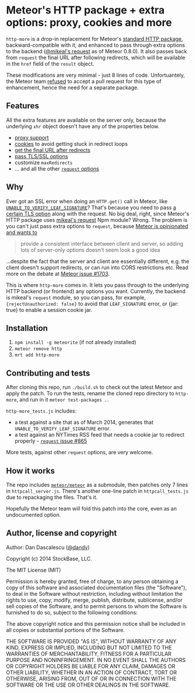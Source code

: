 # Meteor's HTTP package + extra options: proxy, cookies and more

`http-more` is a drop-in replacement for Meteor's [standard HTTP package](http://docs.meteor.com/#http), backward-compatible with it, and enhanced to pass through extra options to the backend ([@mikeal's request](https://github.com/mikeal/request) as of Meteor 0.8.0).
It also passes back from `request` the final URL after following redirects, which will be available in the `href` field of the `result` object.

These modifications are very minimal - just 8 lines of code. Unfortuantely, the Meteor team [refused](https://github.com/meteor/meteor/issues/1703) to accept a pull request for this type of enhancement, hence the need for a separate package.

## Features

All the extra features are available on the server only, because the underlying `xhr` object doesn't have any of the properties below.

* [proxy support](http://stackoverflow.com/a/22069540/1269037)
* [cookies](https://groups.google.com/forum/#!topic/meteor-core/HdJK0n-09DA) to avoid getting stuck in redirect loops
* [get the final URL after redirects](https://groups.google.com/forum/#!topic/meteor-talk/Uu_ouiZB-P8)
* [pass TLS/SSL options](http://stackoverflow.com/q/20681044/1269037)
* customize `maxRedirects`
* ... and all the other [`request` options](https://github.com/mikeal/request#requestoptions-callback)

## Why

Ever got an SSL error when doing an `HTTP.get()` call in Meteor, like [`UNABLE_TO_VERIFY_LEAF_SIGNATURE`](http://stackoverflow.com/questions/20681044/how-can-i-pass-extra-options-to-node-in-meteors-http-call)?
That's because you need to pass [a certain TLS option](http://stackoverflow.com/questions/17200391/nodejs-unable-to-verify-leaf-signature) along with the request. No big deal, right, since Meteor's HTTP package uses [mikeal's request](https://github.com/mikeal/request) Npm module?
Wrong. The problem is you can't just pass extra options to `request`, because [Meteor is opinionated and wants to](https://github.com/meteor/meteor/issues/1703)
> provide a consistent interface between client and server, so adding lots of server-only options doesn't seem look a good idea

...despite the fact that the server and client are essentially different, e.g. the client doesn't support redirects, or can run into CORS restrictions etc. Read more on the debate at [Meteor issue #1703](https://github.com/meteor/meteor/issues/1703).

This is where `http-more` comes in. It lets you pass through to the underlying HTTP backend (or frontend) any options you want.
Currently, the backend is mikeal's `request` module, so you can pass, for example, `{rejectUnauthorized: false}` to avoid that `LEAF_SIGNATURE` error, or {jar: true} to enable a session cookie jar.


## Installation

1. `npm install -g meteorite` (if not already installed)
2. `meteor remove http`
3. `mrt add http-more`


## Contributing and tests

After cloning this repo, run `./build.sh` to check out the latest Meteor and apply the patch. To run the tests, rename the cloned repo directory to `http-more`, and run in it `meteor test-packages .`.

`http-more_tests.js` includes:

* a test against a site that as of March 2014, generates that `UNABLE_TO_VERIFY_LEAF_SIGNATURE` error.
* a test against an NYTimes RSS feed that needs a cookie jar to redirect properly - [`request` issue #865](https://github.com/mikeal/request/issues/865)

More tests, against other `request` options, are very welcome.


## How it works

The repo includes [`meteor/meteor`](https://github.com/meteor/meteor) as a submodule, then patches only 7 lines in `httpcall_server.js`. There's another one-line patch in `httpcall_tests.js` due to repackaging the files. That's it.

Hopefully the Meteor team will fold this patch into the core, even as an undocumented option.


## Author, license and copyright

Author: Dan Dascalescu ([@dandv](http://github.com/dandv))

Copyright (c) 2014 StockBase, LLC.

The MIT License (MIT)

Permission is hereby granted, free of charge, to any person obtaining a copy of
this software and associated documentation files (the "Software"), to deal in
the Software without restriction, including without limitation the rights to
use, copy, modify, merge, publish, distribute, sublicense, and/or sell copies of
the Software, and to permit persons to whom the Software is furnished to do so,
subject to the following conditions:

The above copyright notice and this permission notice shall be included in all
copies or substantial portions of the Software.

THE SOFTWARE IS PROVIDED "AS IS", WITHOUT WARRANTY OF ANY KIND, EXPRESS OR
IMPLIED, INCLUDING BUT NOT LIMITED TO THE WARRANTIES OF MERCHANTABILITY, FITNESS
FOR A PARTICULAR PURPOSE AND NONINFRINGEMENT. IN NO EVENT SHALL THE AUTHORS OR
COPYRIGHT HOLDERS BE LIABLE FOR ANY CLAIM, DAMAGES OR OTHER LIABILITY, WHETHER
IN AN ACTION OF CONTRACT, TORT OR OTHERWISE, ARISING FROM, OUT OF OR IN
CONNECTION WITH THE SOFTWARE OR THE USE OR OTHER DEALINGS IN THE SOFTWARE.
